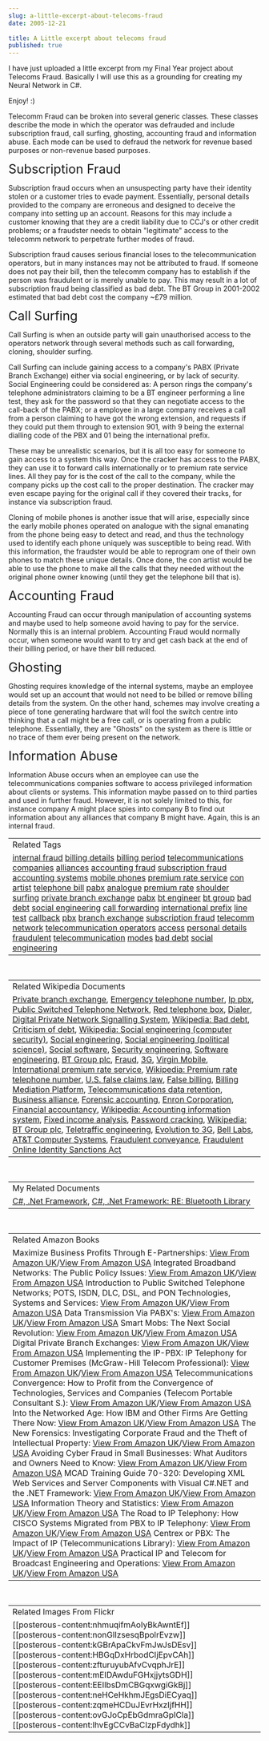 ```yaml
---
slug: a-little-excerpt-about-telecoms-fraud
date: 2005-12-21
 
title: A Little excerpt about telecoms fraud
published: true
---
```

I have just uploaded a little excerpt from my Final Year project about Telecoms Fraud.  Basically I will use this as a grounding for creating my Neural Network in C#.<p />Enjoy! :)<p /><p>Telecomm Fraud can be broken into several generic classes.  These classes describe the mode in which the operator was defrauded and include subscription fraud, call surfing, ghosting, accounting fraud and information abuse.  Each mode can be used to defraud the network for revenue based purposes or non-revenue based purposes.<p /><a name="_Toc38350569"><span style="font-size: 180%;">Subscription Fraud</span></a><p />Subscription fraud occurs when an unsuspecting party have their identity stolen or a customer tries to evade payment.  Essentially, personal details provided to the company are erroneous and designed to deceive the company into setting up an account.  Reasons for this may include a customer knowing that they are a credit liability due to CCJ's or other credit problems; or a fraudster needs to obtain "legitimate" access to the telecomm network to perpetrate further modes of fraud.<p />Subscription fraud causes serious financial loses to the telecommunication operators, but in many instances may not be attributed to fraud.  If someone does not pay their bill, then the telecomm company has to establish if the person was fraudulent or is merely unable to pay.  This may result in a lot of subscription fraud being classified as bad debt.  The BT Group in 2001-2002 estimated that bad debt cost the company ~£79 million.<br /> </p><p><a name="_Toc38350570"><span style="font-size: 180%;">Call Surfing</span></a><p />Call Surfing is when an outside party will gain unauthorised access to the operators network through several methods such as call forwarding, cloning, shoulder surfing.<p />Call Surfing can include gaining access to a company's PABX (Private Branch Exchange) either via social engineering, or by lack of security.  Social Engineering could be considered as: A person rings the company's telephone administrators claiming to be a BT engineer performing a line test, they ask for the password so that they can negotiate access to the call-back of the PABX; or a employee in a large company receives a call from a person claiming to have got the wrong extension, and requests if they could put them through to extension 901, with 9 being the external dialling code of the PBX and 01 being the international prefix.<p />These may be unrealistic scenarios, but it is all too easy for someone to gain access to a system this way.  Once the cracker has access to the PABX, they can use it to forward calls internationally or to premium rate service lines.  All they pay for is the cost of the call to the company, while the company picks up the cost call to the proper destination.  The cracker may even escape paying for the original call if they covered their tracks, for instance via subscription fraud.<p />Cloning of mobile phones is another issue that will arise, especially since the early mobile phones operated on analogue with the signal emanating from the phone being easy to detect and read, and thus the technology used to identify each phone uniquely was susceptible to being read.  With this information, the fraudster would be able to reprogram one of their own phones to match these unique details.  Once done, the con artist would be able to use the phone to make all the calls that they needed without the original phone owner knowing (until they get the telephone bill that is).<br /><a name="_Toc38350571"> </a></p><p><a name="_Toc39481362"><span style="font-size: 180%;">Accounting Fraud</span></a><p />Accounting Fraud can occur through manipulation of accounting systems and maybe used to help someone avoid having to pay for the service.  Normally this is an internal problem.  Accounting Fraud would normally occur, when someone would want to try and get cash back at the end of their billing period, or have their bill reduced. <br /><a name="_Toc38350572"> </a></p><p><a name="_Toc39481363"><span style="font-size: 180%;">Ghosting</span></a><p />Ghosting requires knowledge of the internal systems, maybe an employee would set up an account that would not need to be billed or remove billing details from the system.  On the other hand, schemes may involve creating a piece of tone generating hardware that will fool the switch centre into thinking that a call might be a free call, or is operating from a public telephone.  Essentially, they are "Ghosts" on the system as there is little or no trace of them ever being present on the network.<br /></p><p><a name="_Toc38350573"><span style="font-size: 180%;">Information Abuse</span></a><p />Information Abuse occurs when an employee can use the telecommunications companies software to access privileged information about clients or systems.  This information maybe passed on to third parties and used in further fraud.  However, it is not solely limited to this, for instance company A might place spies into company B to find out information about any alliances that company B might have.  Again, this is an internal fraud. </p><p /><table class="TechnoratiHead TagHeader">
<tr><td>Related Tags</td></tr>
<tr class="Technorati"><td>
<a href="https://paul.kinlan.me/tags/internal%20fraud" class="Tag" rel="tag">internal fraud</a> <a href="https://paul.kinlan.me/tags/billing%20details" class="Tag" rel="tag">billing details</a> <a href="https://paul.kinlan.me/tags/billing%20period" class="Tag" rel="tag">billing period</a> <a href="https://paul.kinlan.me/tags/telecommunications%20companies" class="Tag" rel="tag">telecommunications companies</a> <a href="https://paul.kinlan.me/tags/alliances" class="Tag" rel="tag">alliances</a> <a href="https://paul.kinlan.me/tags/accounting%20fraud" class="Tag" rel="tag">accounting fraud</a> <a href="https://paul.kinlan.me/tags/subscription%20fraud" class="Tag" rel="tag">subscription fraud</a> <a href="https://paul.kinlan.me/tags/accounting%20systems" class="Tag" rel="tag">accounting systems</a> <a href="https://paul.kinlan.me/tags/mobile%20phones" class="Tag" rel="tag">mobile phones</a> <a href="https://paul.kinlan.me/tags/premium%20rate%20service" class="Tag" rel="tag">premium rate service</a> <a href="https://paul.kinlan.me/tags/con%20artist" class="Tag" rel="tag">con artist</a> <a href="https://paul.kinlan.me/tags/telephone%20bill" class="Tag" rel="tag">telephone bill</a> <a href="https://paul.kinlan.me/tags/pabx" class="Tag" rel="tag">pabx</a> <a href="https://paul.kinlan.me/tags/analogue" class="Tag" rel="tag">analogue</a> <a href="https://paul.kinlan.me/tags/premium%20rate" class="Tag" rel="tag">premium rate</a> <a href="https://paul.kinlan.me/tags/shoulder%20surfing" class="Tag" rel="tag">shoulder surfing</a> <a href="https://paul.kinlan.me/tags/private%20branch%20exchange" class="Tag" rel="tag">private branch exchange</a> <a href="https://paul.kinlan.me/tags/pabx" class="Tag" rel="tag">pabx</a> <a href="https://paul.kinlan.me/tags/bt%20engineer" class="Tag" rel="tag">bt engineer</a> <a href="https://paul.kinlan.me/tags/bt%20group" class="Tag" rel="tag">bt group</a> <a href="https://paul.kinlan.me/tags/bad%20debt" class="Tag" rel="tag">bad debt</a> <a href="https://paul.kinlan.me/tags/social%20engineering" class="Tag" rel="tag">social engineering</a> <a href="https://paul.kinlan.me/tags/call%20forwarding" class="Tag" rel="tag">call forwarding</a> <a href="https://paul.kinlan.me/tags/international%20prefix" class="Tag" rel="tag">international prefix</a> <a href="https://paul.kinlan.me/tags/line%20test" class="Tag" rel="tag">line test</a> <a href="https://paul.kinlan.me/tags/callback" class="Tag" rel="tag">callback</a> <a href="https://paul.kinlan.me/tags/pbx" class="Tag" rel="tag">pbx</a> <a href="https://paul.kinlan.me/tags/branch%20exchange" class="Tag" rel="tag">branch exchange</a> <a href="https://paul.kinlan.me/tags/subscription%20fraud" class="Tag" rel="tag">subscription fraud</a> <a href="https://paul.kinlan.me/tags/telecomm%20network" class="Tag" rel="tag">telecomm network</a> <a href="https://paul.kinlan.me/tags/telecommunication%20operators" class="Tag" rel="tag">telecommunication operators</a> <a href="https://paul.kinlan.me/tags/access" class="Tag" rel="tag">access</a> <a href="https://paul.kinlan.me/tags/personal%20details" class="Tag" rel="tag">personal details</a> <a href="https://paul.kinlan.me/tags/fraudulent" class="Tag" rel="tag">fraudulent</a> <a href="https://paul.kinlan.me/tags/telecommunication" class="Tag" rel="tag">telecommunication</a> <a href="https://paul.kinlan.me/tags/modes" class="Tag" rel="tag">modes</a> <a href="https://paul.kinlan.me/tags/bad%20debt" class="Tag" rel="tag">bad debt</a> <a href="https://paul.kinlan.me/tags/social%20engineering" class="Tag" rel="tag">social engineering</a>
</td></tr>
</table><br /><table class="TechnoratiHead TagHeader">
<tr><td>Related Wikipedia Documents</td></tr>
<tr class="Technorati"><td>
<a href="http://en.wikipedia.org/wiki/PBX" class="Tag" rel="tag">Private branch exchange</a>, <a href="http://en.wikipedia.org/wiki/Emergency_telephone_number" class="Tag" rel="tag">Emergency telephone number</a>, <a href="http://en.wikipedia.org/wiki/Ip_pbx" class="Tag" rel="tag">Ip pbx</a>, <a href="http://en.wikipedia.org/wiki/PSTN" class="Tag" rel="tag">Public Switched Telephone Network</a>, <a href="http://en.wikipedia.org/wiki/Red_telephone_box" class="Tag" rel="tag">Red telephone box</a>, <a href="http://en.wikipedia.org/wiki/Dialer" class="Tag" rel="tag">Dialer</a>, <a href="http://en.wikipedia.org/wiki/Digital_Private_Network_Signalling_System" class="Tag" rel="tag">Digital Private Network Signalling System</a>, <a href="http://en.wikipedia.org/wiki/Bad_debt" class="Tag" rel="tag">Wikipedia: Bad debt</a>, <a href="http://en.wikipedia.org/wiki/Criticism_of_debt" class="Tag" rel="tag">Criticism of debt</a>, <a href="http://en.wikipedia.org/wiki/Social_engineering_(computer_security)" class="Tag" rel="tag">Wikipedia: Social engineering (computer security)</a>, <a href="http://en.wikipedia.org/wiki/Social_engineering" class="Tag" rel="tag">Social engineering</a>, <a href="http://en.wikipedia.org/wiki/Social_engineering_(political_science)" class="Tag" rel="tag">Social engineering (political science)</a>, <a href="http://en.wikipedia.org/wiki/Social_software" class="Tag" rel="tag">Social software</a>, <a href="http://en.wikipedia.org/wiki/Security_engineering" class="Tag" rel="tag">Security engineering</a>, <a href="http://en.wikipedia.org/wiki/Software_engineering" class="Tag" rel="tag">Software engineering</a>, <a href="http://en.wikipedia.org/wiki/British_Telecom" class="Tag" rel="tag">BT Group plc</a>, <a href="http://en.wikipedia.org/wiki/Fraud" class="Tag" rel="tag">Fraud</a>, <a href="http://en.wikipedia.org/wiki/3G" class="Tag" rel="tag">3G</a>, <a href="http://en.wikipedia.org/wiki/Virgin_Mobile" class="Tag" rel="tag">Virgin Mobile</a>, <a href="http://en.wikipedia.org/wiki/International_premium_rate_service" class="Tag" rel="tag">International premium rate service</a>, <a href="http://en.wikipedia.org/wiki/Premium_rate_telephone_number" class="Tag" rel="tag">Wikipedia: Premium rate telephone number</a>, <a href="http://en.wikipedia.org/wiki/U.S._false_claims_law_(in_depth)" class="Tag" rel="tag">U.S. false claims law</a>, <a href="http://en.wikipedia.org/wiki/False_billing" class="Tag" rel="tag">False billing</a>, <a href="http://en.wikipedia.org/wiki/Billing_Mediation_Platform" class="Tag" rel="tag">Billing Mediation Platform</a>, <a href="http://en.wikipedia.org/wiki/Data_retention" class="Tag" rel="tag">Telecommunications data retention</a>, <a href="http://en.wikipedia.org/wiki/Business_alliance" class="Tag" rel="tag">Business alliance</a>, <a href="http://en.wikipedia.org/wiki/Forensic_accounting" class="Tag" rel="tag">Forensic accounting</a>, <a href="http://en.wikipedia.org/wiki/Enron_Corporation" class="Tag" rel="tag">Enron Corporation</a>, <a href="http://en.wikipedia.org/wiki/Financial_accountancy" class="Tag" rel="tag">Financial accountancy</a>, <a href="http://en.wikipedia.org/wiki/Accounting_information_system" class="Tag" rel="tag">Wikipedia: Accounting information system</a>, <a href="http://en.wikipedia.org/wiki/Fixed_income_analysis" class="Tag" rel="tag">Fixed income analysis</a>, <a href="http://en.wikipedia.org/wiki/Password_cracker" class="Tag" rel="tag">Password cracking</a>, <a href="http://en.wikipedia.org/wiki/BT_Group_plc" class="Tag" rel="tag">Wikipedia: BT Group plc</a>, <a href="http://en.wikipedia.org/wiki/Teletraffic_engineering" class="Tag" rel="tag">Teletraffic engineering</a>, <a href="http://en.wikipedia.org/wiki/Evolution_to_3G" class="Tag" rel="tag">Evolution to 3G</a>, <a href="http://en.wikipedia.org/wiki/Bell_Labs" class="Tag" rel="tag">Bell Labs</a>, <a href="http://en.wikipedia.org/wiki/AT&amp;T_Computer_Systems" class="Tag" rel="tag">AT&amp;T Computer Systems</a>, <a href="http://en.wikipedia.org/wiki/Fraudulent_conveyance" class="Tag" rel="tag">Fraudulent conveyance</a>, <a href="http://en.wikipedia.org/wiki/Fraudulent_Online_Identity_Sanctions_Act" class="Tag" rel="tag">Fraudulent Online Identity Sanctions Act</a>
</td></tr>
</table><br /><table class="TechnoratiHead TagHeader">
<tr><td>My Related Documents</td></tr>
<tr class="Technorati"><td>
<a href="http://www.kinlan.co.uk/" class="Tag" rel="tag">C#, .Net Framework</a>, <a href="http://www.kinlan.co.uk/2005/10/re-bluetooth-library.html" class="Tag" rel="tag">C#, .Net Framework: RE: Bluetooth Library</a>
</td></tr>
</table><br /><table class="TechnoratiHead TagHeader">
<tr><td>Related Amazon Books</td></tr>
<tr class="Technorati"><td>Maximize Business Profits Through E-Partnerships: <a href="http://www.amazon.co.uk/exec/obidos/redirect?tag=cnetfra-21&amp;link_code=xm2&amp;camp=2025&amp;creative=165953&amp;path=http://www.amazon.co.uk/gp/redirect.html%253fASIN=1591406323%2526tag=cnetfra-21%2526lcode=xm2%2526cID=2025%2526ccmID=165953%2526location=/o/ASIN/1591406323%25253FSubscriptionId=0CM2PVF6VAHJQKW5G782" class="Tag" rel="tag">View From Amazon UK</a>/<a href="http://www.amazon.com/exec/obidos/redirect?tag=cnetfra-20&amp;link_code=xm2&amp;camp=2025&amp;creative=165953&amp;path=http://www.amazon.com/gp/redirect.html%253fASIN=1591406323%2526tag=cnetfra-20%2526lcode=xm2%2526cID=2025%2526ccmID=165953%2526location=/o/ASIN/1591406323%25253FSubscriptionId=0CM2PVF6VAHJQKW5G782" class="Tag" rel="tag">View From Amazon USA</a> Integrated Broadband Networks: The Public Policy Issues: <a href="http://www.amazon.co.uk/exec/obidos/redirect?tag=cnetfra-21&amp;link_code=xm2&amp;camp=2025&amp;creative=165953&amp;path=http://www.amazon.co.uk/gp/redirect.html%253fASIN=0444890688%2526tag=cnetfra-21%2526lcode=xm2%2526cID=2025%2526ccmID=165953%2526location=/o/ASIN/0444890688%25253FSubscriptionId=0CM2PVF6VAHJQKW5G782" class="Tag" rel="tag">View From Amazon UK</a>/<a href="http://www.amazon.com/exec/obidos/redirect?tag=cnetfra-20&amp;link_code=xm2&amp;camp=2025&amp;creative=165953&amp;path=http://www.amazon.com/gp/redirect.html%253fASIN=0444890688%2526tag=cnetfra-20%2526lcode=xm2%2526cID=2025%2526ccmID=165953%2526location=/o/ASIN/0444890688%25253FSubscriptionId=0CM2PVF6VAHJQKW5G782" class="Tag" rel="tag">View From Amazon USA</a> Introduction to Public Switched Telephone Networks; POTS, ISDN, DLC, DSL, and PON Technologies, Systems and Services: <a href="http://www.amazon.co.uk/exec/obidos/redirect?tag=cnetfra-21&amp;link_code=xm2&amp;camp=2025&amp;creative=165953&amp;path=http://www.amazon.co.uk/gp/redirect.html%253fASIN=0974278769%2526tag=cnetfra-21%2526lcode=xm2%2526cID=2025%2526ccmID=165953%2526location=/o/ASIN/0974278769%25253FSubscriptionId=0CM2PVF6VAHJQKW5G782" class="Tag" rel="tag">View From Amazon UK</a>/<a href="http://www.amazon.com/exec/obidos/redirect?tag=cnetfra-20&amp;link_code=xm2&amp;camp=2025&amp;creative=165953&amp;path=http://www.amazon.com/gp/redirect.html%253fASIN=0974278769%2526tag=cnetfra-20%2526lcode=xm2%2526cID=2025%2526ccmID=165953%2526location=/o/ASIN/0974278769%25253FSubscriptionId=0CM2PVF6VAHJQKW5G782" class="Tag" rel="tag">View From Amazon USA</a> Data Transmission Via PABX's: <a href="http://www.amazon.co.uk/exec/obidos/redirect?tag=cnetfra-21&amp;link_code=xm2&amp;camp=2025&amp;creative=165953&amp;path=http://www.amazon.co.uk/gp/redirect.html%253fASIN=0850124549%2526tag=cnetfra-21%2526lcode=xm2%2526cID=2025%2526ccmID=165953%2526location=/o/ASIN/0850124549%25253FSubscriptionId=0CM2PVF6VAHJQKW5G782" class="Tag" rel="tag">View From Amazon UK</a>/<a href="http://www.amazon.com/exec/obidos/redirect?tag=cnetfra-20&amp;link_code=xm2&amp;camp=2025&amp;creative=165953&amp;path=http://www.amazon.com/gp/redirect.html%253fASIN=0850124549%2526tag=cnetfra-20%2526lcode=xm2%2526cID=2025%2526ccmID=165953%2526location=/o/ASIN/0850124549%25253FSubscriptionId=0CM2PVF6VAHJQKW5G782" class="Tag" rel="tag">View From Amazon USA</a> Smart Mobs: The Next Social Revolution: <a href="http://www.amazon.co.uk/exec/obidos/redirect?tag=cnetfra-21&amp;link_code=xm2&amp;camp=2025&amp;creative=165953&amp;path=http://www.amazon.co.uk/gp/redirect.html%253fASIN=0738208612%2526tag=cnetfra-21%2526lcode=xm2%2526cID=2025%2526ccmID=165953%2526location=/o/ASIN/0738208612%25253FSubscriptionId=0CM2PVF6VAHJQKW5G782" class="Tag" rel="tag">View From Amazon UK</a>/<a href="http://www.amazon.com/exec/obidos/redirect?tag=cnetfra-20&amp;link_code=xm2&amp;camp=2025&amp;creative=165953&amp;path=http://www.amazon.com/gp/redirect.html%253fASIN=0738208612%2526tag=cnetfra-20%2526lcode=xm2%2526cID=2025%2526ccmID=165953%2526location=/o/ASIN/0738208612%25253FSubscriptionId=0CM2PVF6VAHJQKW5G782" class="Tag" rel="tag">View From Amazon USA</a> Digital Private Branch Exchanges: <a href="http://www.amazon.co.uk/exec/obidos/redirect?tag=cnetfra-21&amp;link_code=xm2&amp;camp=2025&amp;creative=165953&amp;path=http://www.amazon.co.uk/gp/redirect.html%253fASIN=0818608293%2526tag=cnetfra-21%2526lcode=xm2%2526cID=2025%2526ccmID=165953%2526location=/o/ASIN/0818608293%25253FSubscriptionId=0CM2PVF6VAHJQKW5G782" class="Tag" rel="tag">View From Amazon UK</a>/<a href="http://www.amazon.com/exec/obidos/redirect?tag=cnetfra-20&amp;link_code=xm2&amp;camp=2025&amp;creative=165953&amp;path=http://www.amazon.com/gp/redirect.html%253fASIN=0818608293%2526tag=cnetfra-20%2526lcode=xm2%2526cID=2025%2526ccmID=165953%2526location=/o/ASIN/0818608293%25253FSubscriptionId=0CM2PVF6VAHJQKW5G782" class="Tag" rel="tag">View From Amazon USA</a> Implementing the IP-PBX: IP Telephony for Customer Premises (McGraw-Hill Telecom Professional): <a href="http://www.amazon.co.uk/exec/obidos/redirect?tag=cnetfra-21&amp;link_code=xm2&amp;camp=2025&amp;creative=165953&amp;path=http://www.amazon.co.uk/gp/redirect.html%253fASIN=0071375686%2526tag=cnetfra-21%2526lcode=xm2%2526cID=2025%2526ccmID=165953%2526location=/o/ASIN/0071375686%25253FSubscriptionId=0CM2PVF6VAHJQKW5G782" class="Tag" rel="tag">View From Amazon UK</a>/<a href="http://www.amazon.com/exec/obidos/redirect?tag=cnetfra-20&amp;link_code=xm2&amp;camp=2025&amp;creative=165953&amp;path=http://www.amazon.com/gp/redirect.html%253fASIN=0071375686%2526tag=cnetfra-20%2526lcode=xm2%2526cID=2025%2526ccmID=165953%2526location=/o/ASIN/0071375686%25253FSubscriptionId=0CM2PVF6VAHJQKW5G782" class="Tag" rel="tag">View From Amazon USA</a> Telecommunications Convergence: How to Profit from the Convergence of Technologies, Services and Companies (Telecom Portable Consultant S.): <a href="http://www.amazon.co.uk/exec/obidos/redirect?tag=cnetfra-21&amp;link_code=xm2&amp;camp=2025&amp;creative=165953&amp;path=http://www.amazon.co.uk/gp/redirect.html%253fASIN=0071361073%2526tag=cnetfra-21%2526lcode=xm2%2526cID=2025%2526ccmID=165953%2526location=/o/ASIN/0071361073%25253FSubscriptionId=0CM2PVF6VAHJQKW5G782" class="Tag" rel="tag">View From Amazon UK</a>/<a href="http://www.amazon.com/exec/obidos/redirect?tag=cnetfra-20&amp;link_code=xm2&amp;camp=2025&amp;creative=165953&amp;path=http://www.amazon.com/gp/redirect.html%253fASIN=0071361073%2526tag=cnetfra-20%2526lcode=xm2%2526cID=2025%2526ccmID=165953%2526location=/o/ASIN/0071361073%25253FSubscriptionId=0CM2PVF6VAHJQKW5G782" class="Tag" rel="tag">View From Amazon USA</a> Into the Networked Age: How IBM and Other Firms Are Getting There Now: <a href="http://www.amazon.co.uk/exec/obidos/redirect?tag=cnetfra-21&amp;link_code=xm2&amp;camp=2025&amp;creative=165953&amp;path=http://www.amazon.co.uk/gp/redirect.html%253fASIN=0195124499%2526tag=cnetfra-21%2526lcode=xm2%2526cID=2025%2526ccmID=165953%2526location=/o/ASIN/0195124499%25253FSubscriptionId=0CM2PVF6VAHJQKW5G782" class="Tag" rel="tag">View From Amazon UK</a>/<a href="http://www.amazon.com/exec/obidos/redirect?tag=cnetfra-20&amp;link_code=xm2&amp;camp=2025&amp;creative=165953&amp;path=http://www.amazon.com/gp/redirect.html%253fASIN=0195124499%2526tag=cnetfra-20%2526lcode=xm2%2526cID=2025%2526ccmID=165953%2526location=/o/ASIN/0195124499%25253FSubscriptionId=0CM2PVF6VAHJQKW5G782" class="Tag" rel="tag">View From Amazon USA</a> The New Forensics: Investigating Corporate Fraud and the Theft of Intellectual Property: <a href="http://www.amazon.co.uk/exec/obidos/redirect?tag=cnetfra-21&amp;link_code=xm2&amp;camp=2025&amp;creative=165953&amp;path=http://www.amazon.co.uk/gp/redirect.html%253fASIN=0471269948%2526tag=cnetfra-21%2526lcode=xm2%2526cID=2025%2526ccmID=165953%2526location=/o/ASIN/0471269948%25253FSubscriptionId=0CM2PVF6VAHJQKW5G782" class="Tag" rel="tag">View From Amazon UK</a>/<a href="http://www.amazon.com/exec/obidos/redirect?tag=cnetfra-20&amp;link_code=xm2&amp;camp=2025&amp;creative=165953&amp;path=http://www.amazon.com/gp/redirect.html%253fASIN=0471269948%2526tag=cnetfra-20%2526lcode=xm2%2526cID=2025%2526ccmID=165953%2526location=/o/ASIN/0471269948%25253FSubscriptionId=0CM2PVF6VAHJQKW5G782" class="Tag" rel="tag">View From Amazon USA</a> Avoiding Cyber Fraud in Small Businesses: What Auditors and Owners Need to Know: <a href="http://www.amazon.co.uk/exec/obidos/redirect?tag=cnetfra-21&amp;link_code=xm2&amp;camp=2025&amp;creative=165953&amp;path=http://www.amazon.co.uk/gp/redirect.html%253fASIN=0471372978%2526tag=cnetfra-21%2526lcode=xm2%2526cID=2025%2526ccmID=165953%2526location=/o/ASIN/0471372978%25253FSubscriptionId=0CM2PVF6VAHJQKW5G782" class="Tag" rel="tag">View From Amazon UK</a>/<a href="http://www.amazon.com/exec/obidos/redirect?tag=cnetfra-20&amp;link_code=xm2&amp;camp=2025&amp;creative=165953&amp;path=http://www.amazon.com/gp/redirect.html%253fASIN=0471372978%2526tag=cnetfra-20%2526lcode=xm2%2526cID=2025%2526ccmID=165953%2526location=/o/ASIN/0471372978%25253FSubscriptionId=0CM2PVF6VAHJQKW5G782" class="Tag" rel="tag">View From Amazon USA</a> MCAD Training Guide 70-320: Developing XML Web Services and Server Components with Visual C#.NET and the .NET Framework: <a href="http://www.amazon.co.uk/exec/obidos/redirect?tag=cnetfra-21&amp;link_code=xm2&amp;camp=2025&amp;creative=165953&amp;path=http://www.amazon.co.uk/gp/redirect.html%253fASIN=0789728249%2526tag=cnetfra-21%2526lcode=xm2%2526cID=2025%2526ccmID=165953%2526location=/o/ASIN/0789728249%25253FSubscriptionId=0CM2PVF6VAHJQKW5G782" class="Tag" rel="tag">View From Amazon UK</a>/<a href="http://www.amazon.com/exec/obidos/redirect?tag=cnetfra-20&amp;link_code=xm2&amp;camp=2025&amp;creative=165953&amp;path=http://www.amazon.com/gp/redirect.html%253fASIN=0789728249%2526tag=cnetfra-20%2526lcode=xm2%2526cID=2025%2526ccmID=165953%2526location=/o/ASIN/0789728249%25253FSubscriptionId=0CM2PVF6VAHJQKW5G782" class="Tag" rel="tag">View From Amazon USA</a> Information Theory and Statistics: <a href="http://www.amazon.co.uk/exec/obidos/redirect?tag=cnetfra-21&amp;link_code=xm2&amp;camp=2025&amp;creative=165953&amp;path=http://www.amazon.co.uk/gp/redirect.html%253fASIN=0486696847%2526tag=cnetfra-21%2526lcode=xm2%2526cID=2025%2526ccmID=165953%2526location=/o/ASIN/0486696847%25253FSubscriptionId=0CM2PVF6VAHJQKW5G782" class="Tag" rel="tag">View From Amazon UK</a>/<a href="http://www.amazon.com/exec/obidos/redirect?tag=cnetfra-20&amp;link_code=xm2&amp;camp=2025&amp;creative=165953&amp;path=http://www.amazon.com/gp/redirect.html%253fASIN=0486696847%2526tag=cnetfra-20%2526lcode=xm2%2526cID=2025%2526ccmID=165953%2526location=/o/ASIN/0486696847%25253FSubscriptionId=0CM2PVF6VAHJQKW5G782" class="Tag" rel="tag">View From Amazon USA</a> The Road to IP Telephony: How CISCO Systems Migrated from PBX to IP Telephony: <a href="http://www.amazon.co.uk/exec/obidos/redirect?tag=cnetfra-21&amp;link_code=xm2&amp;camp=2025&amp;creative=165953&amp;path=http://www.amazon.co.uk/gp/redirect.html%253fASIN=1587200880%2526tag=cnetfra-21%2526lcode=xm2%2526cID=2025%2526ccmID=165953%2526location=/o/ASIN/1587200880%25253FSubscriptionId=0CM2PVF6VAHJQKW5G782" class="Tag" rel="tag">View From Amazon UK</a>/<a href="http://www.amazon.com/exec/obidos/redirect?tag=cnetfra-20&amp;link_code=xm2&amp;camp=2025&amp;creative=165953&amp;path=http://www.amazon.com/gp/redirect.html%253fASIN=1587200880%2526tag=cnetfra-20%2526lcode=xm2%2526cID=2025%2526ccmID=165953%2526location=/o/ASIN/1587200880%25253FSubscriptionId=0CM2PVF6VAHJQKW5G782" class="Tag" rel="tag">View From Amazon USA</a> Centrex or PBX: The Impact of IP (Telecommunications Library): <a href="http://www.amazon.co.uk/exec/obidos/redirect?tag=cnetfra-21&amp;link_code=xm2&amp;camp=2025&amp;creative=165953&amp;path=http://www.amazon.co.uk/gp/redirect.html%253fASIN=158053497X%2526tag=cnetfra-21%2526lcode=xm2%2526cID=2025%2526ccmID=165953%2526location=/o/ASIN/158053497X%25253FSubscriptionId=0CM2PVF6VAHJQKW5G782" class="Tag" rel="tag">View From Amazon UK</a>/<a href="http://www.amazon.com/exec/obidos/redirect?tag=cnetfra-20&amp;link_code=xm2&amp;camp=2025&amp;creative=165953&amp;path=http://www.amazon.com/gp/redirect.html%253fASIN=158053497X%2526tag=cnetfra-20%2526lcode=xm2%2526cID=2025%2526ccmID=165953%2526location=/o/ASIN/158053497X%25253FSubscriptionId=0CM2PVF6VAHJQKW5G782" class="Tag" rel="tag">View From Amazon USA</a> Practical IP and Telecom for Broadcast Engineering and Operations: <a href="http://www.amazon.co.uk/exec/obidos/redirect?tag=cnetfra-21&amp;link_code=xm2&amp;camp=2025&amp;creative=165953&amp;path=http://www.amazon.co.uk/gp/redirect.html%253fASIN=0240805895%2526tag=cnetfra-21%2526lcode=xm2%2526cID=2025%2526ccmID=165953%2526location=/o/ASIN/0240805895%25253FSubscriptionId=0CM2PVF6VAHJQKW5G782" class="Tag" rel="tag">View From Amazon UK</a>/<a href="http://www.amazon.com/exec/obidos/redirect?tag=cnetfra-20&amp;link_code=xm2&amp;camp=2025&amp;creative=165953&amp;path=http://www.amazon.com/gp/redirect.html%253fASIN=0240805895%2526tag=cnetfra-20%2526lcode=xm2%2526cID=2025%2526ccmID=165953%2526location=/o/ASIN/0240805895%25253FSubscriptionId=0CM2PVF6VAHJQKW5G782" class="Tag" rel="tag">View From Amazon USA</a>
</td></tr>
</table><br /><table class="TechnoratiHead TagHeader">
<tr><td>Related Images From Flickr</td></tr>
<tr class="Technorati"><td>
<span style="float: left;">[[posterous-content:nhmuqifmAoIyBkAwntEf]]</span><span style="float: left;">[[posterous-content:nonGlIzsesqBpolrEvzw]]</span><span style="float: left;">[[posterous-content:kGBrApaCkvFmJwJsDEsv]]</span><span style="float: left;">[[posterous-content:HBGqDxHrbodCIjEpvCAh]]</span><span style="float: left;">[[posterous-content:zfturuyubAfvCvqphJrE]]</span><span style="float: left;">[[posterous-content:mEIDAwduFGHxjjytsGDH]]</span><span style="float: left;">[[posterous-content:EEIlbsDmCBGqxwgiGkBj]]</span><span style="float: left;">[[posterous-content:neHCeHkhmJEgsDiECyaq]]</span><span style="float: left;">[[posterous-content:zqmeHCDuJEvrHxzIjfHH]]</span><span style="float: left;">[[posterous-content:ovGJoCpEbGdmraGpICla]]</span><span style="float: left;">[[posterous-content:lhvEgCCvBaCIzpFdydhk]]</span>
</td></tr>
</table>

